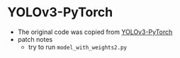 # YOLOv3-PyTorch
- The original code was copied from [YOLOv3-PyTorch](https://github.com/SannaPersson/YOLOv3-PyTorch)
- patch notes
  - try to run ```model_with_weights2.py``` 
  
  
